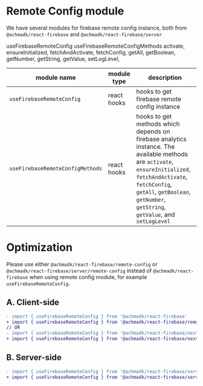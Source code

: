 # Remote Config module
We have several modules for firebase remote config instance, both from `@achmadk/react-firebase` and `@achmadk/react-firebase/server`

useFirebaseRemoteConfig
useFirebaseRemoteConfigMethods
activate,
    ensureInitialized,
    fetchAndActivate,
    fetchConfig,
    getAll,
    getBoolean,
    getNumber,
    getString,
    getValue,
    setLogLevel,

| module name | module type | description |
| --- | --- | --- |
| `useFirebaseRemoteConfig` | react hooks | hooks to get firebase remote config instance |
`useFirebaseRemoteConfigMethods` | react hooks | hooks to get methods which depends on firebase analytics instance. The available methods are `activate`, `ensureInitialized`, `fetchAndActivate`, `fetchConfig`, `getAll`, `getBoolean`, `getNumber`, `getString`, `getValue`, and `setLogLevel` |

# Optimization

Please use either `@achmadk/react-firebase/remote-config` or `@achmadk/react-firebase/server/remote-config` instead of `@achmadk/react-firebase` when using remote config module, for example `useFirebaseRemoteConfig`.

## A. Client-side
```diff
- import { useFirebaseRemoteConfig } from '@achmadk/react-firebase'
+ import { useFirebaseRemoteConfig } from '@achmadk/react-firebase/remote-config'
// OR
- import { useFirebaseRemoteConfig } from '@achmadk/react-firebase/nextjs'
+ import { useFirebaseRemoteConfig } from '@achmadk/react-firebase/nextjs/remote-config'
```

## B. Server-side
```diff
- import { useFirebaseRemoteConfig } from '@achmadk/react-firebase/server'
+ import { useFirebaseRemoteConfig } from '@achmadk/react-firebase/server/remote-config'
```